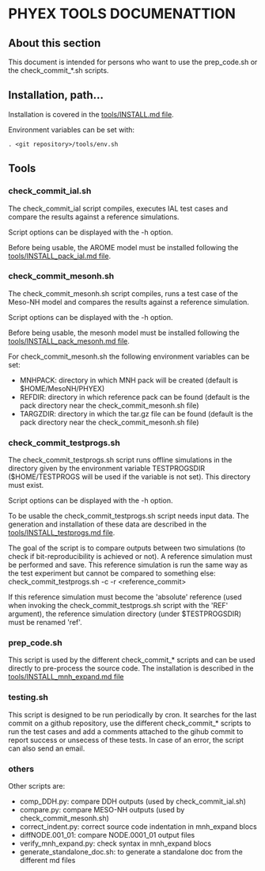 # PHYEX TOOLS DOCUMENATTION

## About this section

This document is intended for persons who want to use the prep\_code.sh or the check\_commit\_\*.sh scripts.

## Installation, path...

Installation is covered in the [tools/INSTALL.md file](../tools/INSTALL.md).

Environment variables can be set with:

```
. <git repository>/tools/env.sh
```

## Tools

### check\_commit\_ial.sh

The check\_commit\_ial script compiles, executes IAL test cases and compare the results against a reference simulations.

Script options can be displayed with the -h option.

Before being usable, the AROME model must be installed following the [tools/INSTALL\_pack\_ial.md file](../tools/INSTALL_pack\_ial.md).

### check\_commit\_mesonh.sh

The check\_commit\_mesonh.sh script compiles, runs a test case of the Meso-NH model and compares the results against a reference simulation.

Script options can be displayed with the -h option.

Before being usable, the mesonh model must be installed following the [tools/INSTALL\_pack\_mesonh.md file](../tools/INSTALL_pack_mesonh.md).

For check\_commit\_mesonh.sh the following environment variables can be set:

  - MNHPACK: directory in which MNH pack will be created (default is $HOME/MesoNH/PHYEX)
  - REFDIR: directory in which reference pack can be found (default is the pack directory near the check\_commit\_mesonh.sh file)
  - TARGZDIR: directory in which the tar.gz file can be found (default is the pack directory near the check\_commit\_mesonh.sh file)

### check\_commit\_testprogs.sh

The check\_commit\_testprogs.sh script runs offline simulations in the directory given
by the environment variable TESTPROGSDIR ($HOME/TESTPROGS will be used if the variable is not set).
This directory must exist.

Script options can be displayed with the -h option.

To be usable the check\_commit\_testprogs.sh script needs input data. The generation and installation of these data are described in the [tools/INSTALL\_testprogs.md file](../tools/INSTALL_testprogs.md).

The goal of the script is to compare outputs between two simulations (to check if bit-reproducibility is achieved or not).
A reference simulation must be performed and save. This reference simulation is run the same way as the
test experiment but cannot be compared to something else:
check\_commit\_testprogs.sh -c -r \<reference\_commit\>

If this reference simulation must become the 'absolute' reference (used when invoking the check\_commit\_testprogs.sh
script with the 'REF' argument), the reference simulation directory (under $TESTPROGSDIR) must be renamed 'ref'.

### prep\_code.sh

This script is used by the different check\_commit\_\* scripts and can be used directly to pre-process the source code.
 The installation is described in the [tools/INSTALL\_mnh\_expand.md file](../tools/INSTALL_mnh_expand.md)

### testing.sh

This script is designed to be run periodically by cron. It searches for the last commit on a github repository,
use the different check\_commit\_\* scripts to run the test cases and add a comments attached to the gihub commit
to report success or unsecess of these tests. In case of an error, the script can also send an email.

### others

Other scripts are:

  - comp\_DDH.py: compare DDH outputs (used by check\_commit\_ial.sh)
  - compare.py: compare MESO-NH outputs (used by check\_commit\_mesonh.sh)
  - correct\_indent.py: correct source code indentation in mnh\_expand blocs
  - diffNODE.001\_01: compare NODE.0001\_01 output files
  - verify\_mnh\_expand.py: check syntax in mnh\_expand blocs
  - generate\_standalone\_doc.sh: to generate a standalone doc from the different md files
